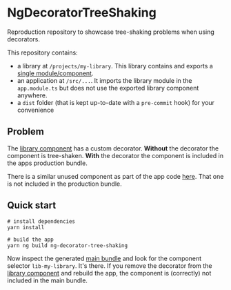 # NgDecoratorTreeShaking

Reproduction repository to showcase tree-shaking problems when using decorators.

This repository contains:
- a library at `/projects/my-library`. This library contains and exports a [single module/component](projects/my-library/src/lib/my-library.component.ts).
- an application at `/src/...`.  It imports the library module in the `app.module.ts` but does not use the exported library component anywhere.
- a `dist` folder (that is kept up-to-date with a `pre-commit` hook) for your convenience

## Problem

The [library component](projects/my-library/src/lib/my-library.component.ts) has a custom decorator. **Without** the decorator the component is tree-shaken. **With** the decorator the component is included in the apps production bundle.

There is a similar unused component as part of the app code [here](src/app/unused-component.component.ts). That one is not included in the production bundle.

## Quick start

```shell
# install dependencies
yarn install

# build the app
yarn ng build ng-decorator-tree-shaking
```

Now inspect the generated [main bundle](dist/ng-decorator-tree-shaking/main.js) and look for the component selector `lib-my-library`. It's there. If you remove the decorator from the [library component](projects/my-library/src/lib/my-library.component.ts) and rebuild the app, the component is (correctly) not included in the main bundle.
